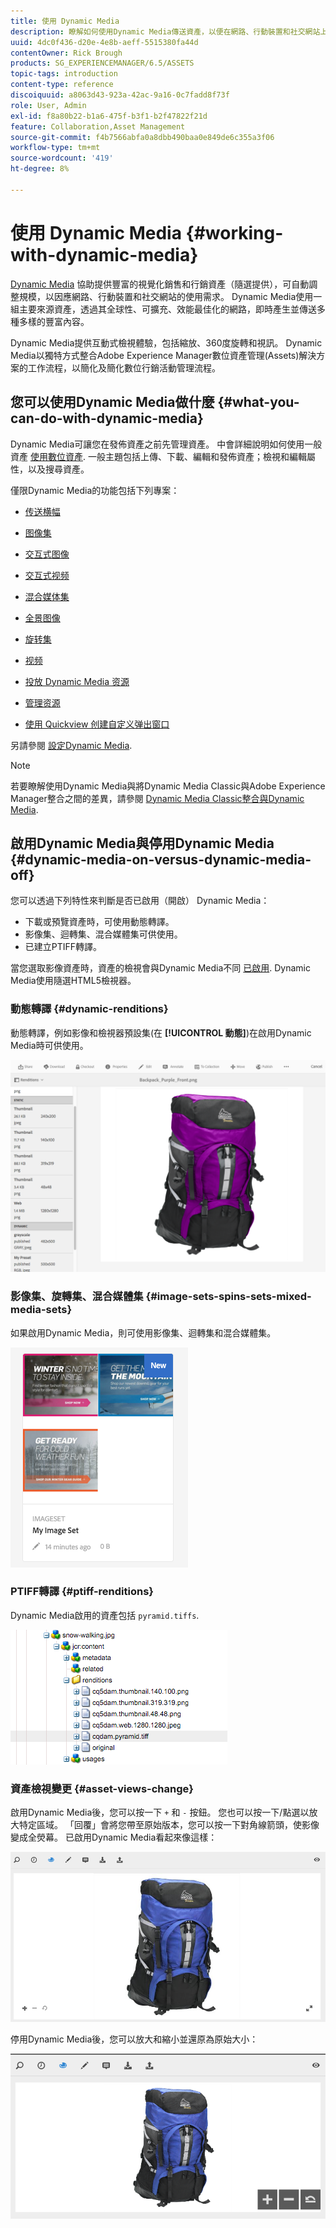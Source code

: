 ```yaml
---
title: 使用 Dynamic Media
description: 瞭解如何使用Dynamic Media傳送資產，以便在網路、行動裝置和社交網站上使用。
uuid: 4dc0f436-d20e-4e8b-aeff-5515380fa44d
contentOwner: Rick Brough
products: SG_EXPERIENCEMANAGER/6.5/ASSETS
topic-tags: introduction
content-type: reference
discoiquuid: a8063d43-923a-42ac-9a16-0c7fadd8f73f
role: User, Admin
exl-id: f8a80b22-b1a6-475f-b3f1-b2f47822f21d
feature: Collaboration,Asset Management
source-git-commit: f4b7566abfa0a8dbb490baa0e849de6c355a3f06
workflow-type: tm+mt
source-wordcount: '419'
ht-degree: 8%

---
```


# 使用 Dynamic Media {#working-with-dynamic-media}

[Dynamic Media](https://business.adobe.com/products/experience-manager/assets/dynamic-media.html) 協助提供豐富的視覺化銷售和行銷資產（隨選提供），可自動調整規模，以因應網路、行動裝置和社交網站的使用需求。 Dynamic Media使用一組主要來源資產，透過其全球性、可擴充、效能最佳化的網路，即時產生並傳送多種多樣的豐富內容。

Dynamic Media提供互動式檢視體驗，包括縮放、360度旋轉和視訊。 Dynamic Media以獨特方式整合Adobe Experience Manager數位資產管理(Assets)解決方案的工作流程，以簡化及簡化數位行銷活動管理流程。

<!-- >ARTICLE IS MISSING. GIVES 404 [!NOTE]
>
>A Community article is available on [Working with Adobe Experience Manager and Dynamic Media](https://helpx.adobe.com/experience-manager/using/aem_dynamic_media.html). -->

## 您可以使用Dynamic Media做什麼 {#what-you-can-do-with-dynamic-media}

Dynamic Media可讓您在發佈資產之前先管理資產。 中會詳細說明如何使用一般資產 [使用數位資產](manage-assets.md). 一般主題包括上傳、下載、編輯和發佈資產；檢視和編輯屬性，以及搜尋資產。

僅限Dynamic Media的功能包括下列專案：

* [传送横幅](carousel-banners.md)
* [图像集](image-sets.md)
* [交互式图像](interactive-images.md)
* [交互式视频](interactive-videos.md)
* [混合媒体集](mixed-media-sets.md)
* [全景图像](panoramic-images.md)

* [旋转集](spin-sets.md)
* [视频](video.md)
* [投放 Dynamic Media 资源](delivering-dynamic-media-assets.md)
* [管理资源](managing-assets.md)
* [使用 Quickview 创建自定义弹出窗口](custom-pop-ups.md)

另請參閱 [設定Dynamic Media](administering-dynamic-media.md).

>[!NOTE]
>
>若要瞭解使用Dynamic Media與將Dynamic Media Classic與Adobe Experience Manager整合之間的差異，請參閱 [Dynamic Media Classic整合與Dynamic Media](/help/sites-administering/scene7.md#aem-scene-integration-versus-dynamic-media).

## 啟用Dynamic Media與停用Dynamic Media {#dynamic-media-on-versus-dynamic-media-off}

您可以透過下列特性來判斷是否已啟用（開啟） Dynamic Media：

* 下載或預覽資產時，可使用動態轉譯。
* 影像集、迴轉集、混合媒體集可供使用。
* 已建立PTIFF轉譯。

當您選取影像資產時，資產的檢視會與Dynamic Media不同 [已啟用](config-dynamic.md#enabling-dynamic-media). Dynamic Media使用隨選HTML5檢視器。

### 動態轉譯 {#dynamic-renditions}

動態轉譯，例如影像和檢視器預設集(在 **[!UICONTROL 動態]**)在啟用Dynamic Media時可供使用。

![chlimage_1-358](assets/chlimage_1-358.png)

### 影像集、旋轉集、混合媒體集 {#image-sets-spins-sets-mixed-media-sets}

如果啟用Dynamic Media，則可使用影像集、迴轉集和混合媒體集。

![chlimage_1-359](assets/chlimage_1-359.png)

### PTIFF轉譯 {#ptiff-renditions}

Dynamic Media啟用的資產包括 `pyramid.tiffs`.

![chlimage_1-360](assets/chlimage_1-360.png)

### 資產檢視變更 {#asset-views-change}

啟用Dynamic Media後，您可以按一下 `+` 和 `-` 按鈕。 您也可以按一下/點選以放大特定區域。 「回覆」會將您帶至原始版本，您可以按一下對角線箭頭，使影像變成全熒幕。 已啟用Dynamic Media看起來像這樣：

![chlimage_1-361](assets/chlimage_1-361.png)

停用Dynamic Media後，您可以放大和縮小並還原為原始大小：

![chlimage_1-362](assets/chlimage_1-362.png)

